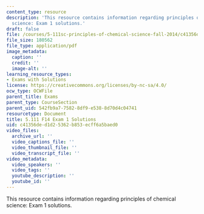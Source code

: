 ```yaml
---
content_type: resource
description: 'This resource contains information regarding principles of chemical
  science: Exam 1 solutions.'
draft: false
file: /courses/5-111sc-principles-of-chemical-science-fall-2014/c41356ded1d25362b853ecff6a5baed0_MIT5_111F14_Exam1Sol.pdf
file_size: 180562
file_type: application/pdf
image_metadata:
  caption: ''
  credit: ''
  image-alt: ''
learning_resource_types:
- Exams with Solutions
license: https://creativecommons.org/licenses/by-nc-sa/4.0/
ocw_type: OCWFile
parent_title: Exams
parent_type: CourseSection
parent_uid: 542fb9a7-7582-8df9-e538-8d70d4c04741
resourcetype: Document
title: 5.111 F14 Exam 1 Solutions
uid: c41356de-d1d2-5362-b853-ecff6a5baed0
video_files:
  archive_url: ''
  video_captions_file: ''
  video_thumbnail_file: ''
  video_transcript_file: ''
video_metadata:
  video_speakers: ''
  video_tags: ''
  youtube_description: ''
  youtube_id: ''
---
```

This resource contains information regarding principles of chemical science: Exam 1 solutions.
